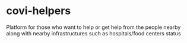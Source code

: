 # covi-helpers
Platform for those who want to help or get help from the people nearby along with nearby infrastructures such as hospitals/food centers status
